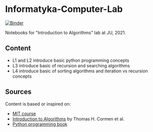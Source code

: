 # Informatyka-Computer-Lab

[![Binder](http://mybinder.org/badge.svg)](https://mybinder.org/v2/gh/w-alek/Informatyka-Computer-Lab/master)

Notebooks for "Introduction to Algorithms" lab at JU, 2021. 

## Content

* L1 and L2 introduce basic python programming concepts
* L3 introduce basic of recursion and searching algorithms
* L4 introduce basic of sorting algorithms and iteration vs recursion concepts

## Sources

Content is based or inspired on:
* [MIT course](https://www.edx.org/xseries/mitx-computational-thinking-using-python)
* [Introduction to Algorithms](https://web.ist.utl.pt/~fabio.ferreira/material/asa/clrs.pdf) by Thomas H. Cormen et al.
* [Python programming book](https://greenteapress.com/thinkpython2/html/index.html)
